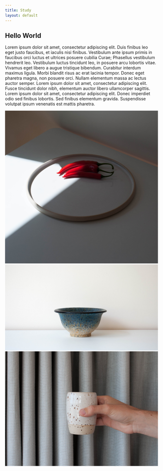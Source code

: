 ```yaml
---
title: Study
layout: default
---
```


<div class="main-wrapper">
  <div class="container study-container row">
    <div class="text-div">
      <div class="study-text">
        <h2>Hello World</h2>
        <div class="para-div">
            <p>Lorem ipsum dolor sit amet, consectetur adipiscing elit. Duis finibus leo eget justo faucibus, et iaculis nisi finibus. Vestibulum ante ipsum primis in faucibus orci luctus et ultrices posuere cubilia Curae; Phasellus vestibulum hendrerit leo. Vestibulum luctus tincidunt leo, in posuere arcu lobortis vitae. Vivamus eget libero a augue tristique bibendum. Curabitur interdum maximus ligula. Morbi blandit risus ac erat lacinia tempor. Donec eget pharetra magna, non posuere orci. Nullam elementum massa ac lectus auctor semper. Lorem ipsum dolor sit amet, consectetur adipiscing elit. Fusce tincidunt dolor nibh, elementum auctor libero ullamcorper sagittis. Lorem ipsum dolor sit amet, consectetur adipiscing elit. Donec imperdiet odio sed finibus lobortis. Sed finibus elementum gravida. Suspendisse volutpat ipsum venenatis est mattis pharetra.</p>
        </div>
      </div>
    </div>
    <div class="img-div">
      <img class="content-img space-img" src="/images/study-images/strata-plates.jpg">
      <img class="content-img space-img" src="/images/study-images/spray-series.jpg">
      <img class="content-img space-img" src="/images/study-images/tumblehome-variations.jpg">
    </div>
  </div>
</div>
